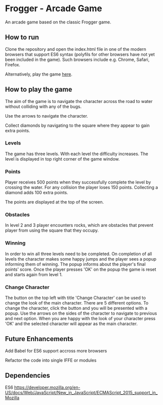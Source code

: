 Frogger - Arcade Game
===============================
An arcade game based on the classic Frogger game.

## How to run ##
Clone the repository and open the index.html file in one of the modern browsers that support ES6 syntax (polyfils for other browsers have not yet been included in the game). Such browsers include e.g. Chrome, Safari, Firefox.

Alternatively, play the game [here](https://mmasanova.github.io/arcade-game/).

## How to play the game ##

The aim of the game is to navigate the character across the road to water without colliding with any of the bugs.

Use the arrows to navigate the character.

Collect diamonds by navigating to the square where they appear to gain extra points.

### Levels ###

The game has three levels. With each level the difficulty increases. The level is displayed in top right corner of the game window.

### Points ###

Player receives 500 points when they successfully complete the level by crossing the water.
For any collision the player loses 150 points.
Collecting a diamond adds 100 extra points.

The points are displayed at the top of the screen.

### Obstacles ###

In level 2 and 3 player encounters rocks, which are obstacles that prevent player from using the square that they occupy.

### Winning ###

In order to win all three levels need to be completed. On completion of all levels the character makes some happy jumps and the player sees a popup informing them of winning. The popup informs about the player's final points' score. Once the player presses 'OK' on the popup the game is reset and starts again from level 1.

### Change Character ###

The button on the top left with title 'Change Character' can be used to change the look of the main character. There are 5 different options. To change the character, click the button and you will be presented with a popup. Use the arrows on the sides of the character to navigate to previous and next option. When you are happy with the look of your character press 'OK' and the selected character will appear as the main character.

## Future Enhancements ##

Add Babel for ES6 support accross more browsers

Refactor the code into single IFFE or modules

## Dependencies ##
ES6 https://developer.mozilla.org/en-US/docs/Web/JavaScript/New_in_JavaScript/ECMAScript_2015_support_in_Mozilla
